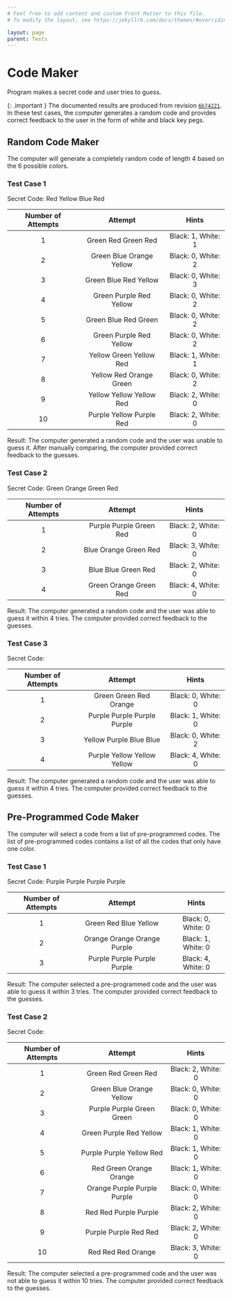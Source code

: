 ```yaml
---
# Feel free to add content and custom Front Matter to this file.
# To modify the layout, see https://jekyllrb.com/docs/themes/#overriding-theme-defaults

layout: page
parent: Tests
---
```


# Code Maker

Program makes a secret code and user tries to guess.

{: .important }
The documented results are produced from revision [`6b74221`](). In these test 
cases, the computer generates a random code and provides correct feedback to 
the user in the form of white and black key pegs. 

## Random Code Maker
The computer will generate a completely random code of length 4 based on the 6 
possible colors.

### Test Case 1

Secret Code: Red Yellow Blue Red

| Number of Attempts |         Attempt          |       Hints        |
|:------------------:|:------------------------:|:------------------:|
|         1          |   Green Red Green Red    | Black: 1, White: 1 |
|         2          | Green Blue Orange Yellow | Black: 0, White: 2 |
|         3          |  Green Blue Red Yellow   | Black: 0, White: 3 |
|         4          | Green Purple Red Yellow  | Black: 0, White: 2 |
|         5          |   Green Blue Red Green   | Black: 0, White: 2 |
|         6          | Green Purple Red Yellow  | Black: 0, White: 2 |
|         7          | Yellow Green Yellow Red  | Black: 1, White: 1 |
|         8          | Yellow Red Orange Green  | Black: 0, White: 2 |
|         9          | Yellow Yellow Yellow Red | Black: 2, White: 0 |
|         10         | Purple Yellow Purple Red | Black: 2, White: 0 |

Result: The computer generated a random code and the user was unable to guess 
it. After manually comparing, the computer provided correct feedback to the 
guesses.

### Test Case 2

Secret Code: Green Orange Green Red

| Number of Attempts |         Attempt          |       Hints        |
|:------------------:|:------------------------:|:------------------:|
|         1          | Purple Purple Green Red  | Black: 2, White: 0 |
|         2          |  Blue Orange Green Red   | Black: 3, White: 0 |
|         3          |   Blue Blue Green Red    | Black: 2, White: 0 |
|         4          |  Green Orange Green Red  | Black: 4, White: 0 |

Result: The computer generated a random code and the user was able to guess
it within 4 tries. The computer provided correct feedback to the guesses.

### Test Case 3

Secret Code:

| Number of Attempts |           Attempt           |       Hints        |
|:------------------:|:---------------------------:|:------------------:|
|         1          |   Green Green Red Orange    | Black: 0, White: 0 |
|         2          | Purple Purple Purple Purple | Black: 1, White: 0 |
|         3          |   Yellow Purple Blue Blue   | Black: 0, White: 2 |
|         4          | Purple Yellow Yellow Yellow | Black: 4, White: 0 |

Result: The computer generated a random code and the user was able to guess
it within 4 tries. The computer provided correct feedback to the guesses.

## Pre-Programmed Code Maker

The computer will select a code from a list of pre-programmed codes. The list of
pre-programmed codes contains a list of all the codes that only have one color.

### Test Case 1

Secret Code: Purple Purple Purple Purple

| Number of Attempts |           Attempt           |       Hints        |
|:------------------:|:---------------------------:|:------------------:|
|         1          |    Green Red Blue Yellow    | Black: 0, White: 0 |
|         2          | Orange Orange Orange Purple | Black: 1, White: 0 |
|         3          | Purple Purple Purple Purple | Black: 4, White: 0 |

Result: The computer selected a pre-programmed code and the user was able to
guess it within 3 tries. The computer provided correct feedback to the guesses.

### Test Case 2

Secret Code:

| Number of Attempts |           Attempt           |       Hints        |
|:------------------:|:---------------------------:|:------------------:|
|         1          |     Green Red Green Red     | Black: 2, White: 0 |
|         2          |  Green Blue Orange Yellow   | Black: 0, White: 0 |
|         3          |  Purple Purple Green Green  | Black: 0, White: 0 |
|         4          |   Green Purple Red Yellow   | Black: 1, White: 0 |
|         5          |  Purple Purple Yellow Red   | Black: 1, White: 0 |
|         6          |   Red Green Orange Orange   | Black: 1, White: 0 |
|         7          | Orange Purple Purple Purple | Black: 0, White: 0 |
|         8          |    Red Red Purple Purple    | Black: 2, White: 0 |
|         9          |    Purple Purple Red Red    | Black: 2, White: 0 |
|         10         |     Red Red Red Orange      | Black: 3, White: 0 |

Result: The computer selected a pre-programmed code and the user was not able 
to guess it within 10 tries. The computer provided correct feedback to the 
guesses.